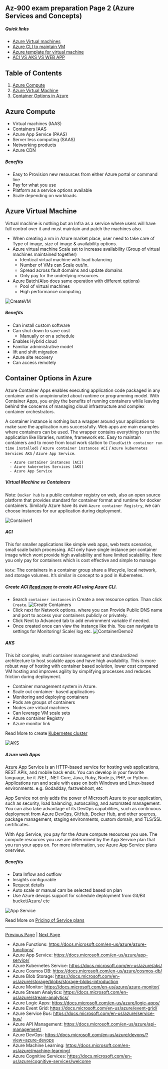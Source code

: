 ## Az-900 exam preparation Page 2 (Azure Services and Concepts)
##### Quick links
- [Azure Virtual machines](https://docs.microsoft.com/en-us/azure/virtual-machines/)
- [Azure CLI to maintain VM](./AzureCliCommands.md)
- [Azure template for virtual machine](https://docs.microsoft.com/en-us/azure/virtual-machines/windows/quick-create-template)
- [ACI VS AKS VS WEB APP](./ChooseAService.md)

## Table of Contents
1. [Azure Compute](#azure-compute)
2. [Azure Virtual Machine](#azure-virtual-machine)
3. [Container Options in Azure](#container-options-in-azure)


## Azure Compute
 - Virtual machines (IAAS)
 - Containers IAAS
 - Azure App Service (PAAS)
 - Server less computing (SAAS)
 - Networking products 
 - Azure CDN

##### Benefits 
   - Easy to Provision new resources from either Azure portal or command line
   - Pay for what you use
   - Platform as a service options available 
   - Scale depending on workloads


## Azure Virtual Machine
   Virtual machine is nothing but an Infra as a service where users will have full control over it and must maintain and patch the machines also. 
   - When creating a vm in Azure market place, user need to take care of Type of image, size of image & availability options.
   - Azure virtual machine Scale set to increase availability (Group of virtual machines maintained together)
      - Identical virtual machine with load balancing
      - Number of VMs can Scale out/in.
      - Spread across fault domains and update domains
      - Only pay for the underlying resources. 
   - Azure Batch(Also does same operation with different options)
      - Pool of virtual machines 
      - High performance computing 
   
   ![CreateVM](./CreateVM.PNG)

##### Benefits

   - Can install custom software 
   - Can shut down to save cost
      - Manually or on a schedule
   - Enables Hybrid cloud
   - Familiar administrative model
   - lift and shift migration 
   - Azure site recovery 
   - Can access remotely

## Container Options in Azure
   Azure Container Apps enables executing application code packaged in any container and is unopinionated about runtime or programming model. With Container Apps, you enjoy the benefits of running containers while leaving behind the concerns of managing cloud infrastructure and complex container orchestrators.

   A container instance is nothing but a wrapper around your application to make sure the application runs successfully. Web apps are main examples where containers can be used. The wrapper contains everything to run the application like libraries, runtime, framework etc. Easy to maintain containers and to move from local work station to `Cloud(with container run time installed)` / `Azure container instances ACI` / `Azure kubernetes Services AKS` / `Azure App Service`.

      - Azure container instances (ACI)
      - Azure kubernetes Services (AKS) 
      - Azure App Service
   

##### Virtual Machine vs Containers    
   Note: `Docker hub` is a public container registry on web, also an open source platform that provides standard for container format and runtime for docker containers. 
   Similarly Azure have its own `Azure container Registry`, we can choose instances for our application during deployment.

   ![Container1](./Container1.PNG)

##### ACI
   This for smaller applications like simple web apps, web tests scenarios, small scale batch processing. ACI only have single instance per container image which wont provide high availability and have limited scalability. Here you only pay for containers which is cost effective and simple to manage 

   `Note`: The containers in a container group share a lifecycle, local network, and storage volumes. It’s similar in concept to a pod in Kubernetes. 

##### Create ACI [Read more](https://docs.microsoft.com/en-us/azure/container-apps/get-started?tabs=bash) to create ACI using Azure CLI.
  - Search `container instances` in Create a new resource option. Than click `Create`.
   ![Create Containers](./ContainerDemo.png)
  - Click next for Network options. where you can Provide Public DNS name and port to access your containers publicly or privately.
  - Click Next to Advanced tab to add environment variable if needed.
  - Once created once can view the instance like this. You can navigate to settings for Monitoring/ Scale/ log etc.
  ![ContainerDemo2](./ContainerDemo2.PNG)


##### AKS
   This bit complex, multi container management and standardized architecture to host scalable apps and have high availability. This is more robust way of hosting with container based solution, lower cost compared VM hosting and improves agility by simplifying processes and reduces friction during deployment.

   - Container management system in Azure. 
   - Scale out container- based applications
   - Monitoring and deploying containers
   - Pods are groups of containers
   - Nodes are virtual machines
   - Can leverage VM scale sets
   - Azure container Registry
   - Azure monitor link

 Read More to create [Kubernetes cluster](https://www.c-sharpcorner.com/article/how-to-create-an-azure-kubernetes-cluster/) 
  
  ![AKS](./AKS.png)

##### Azure web Apps
Azure App Service is an HTTP-based service for hosting web applications, REST APIs, and mobile back ends. You can develop in your favorite language, be it .NET, .NET Core, Java, Ruby, Node.js, PHP, or Python. Applications run and scale with ease on both Windows and Linux-based environments. e.g. Godadday, fastwebhost, etc

App Service not only adds the power of Microsoft Azure to your application, such as security, load balancing, autoscaling, and automated management. You can also take advantage of its DevOps capabilities, such as continuous deployment from Azure DevOps, GitHub, Docker Hub, and other sources, package management, staging environments, custom domain, and TLS/SSL certificates.

With App Service, you pay for the Azure compute resources you use. The compute resources you use are determined by the App Service plan that you run your apps on. For more information, see Azure App Service plans overview.

##### Benefits 
- Data Inflow and outflow 
- Insights configurable
- Request details
- Auto scale or manual cam be selected based on plan
- Use Azure devops support for schedule deployment from Git/Bit bucket/Azure/ etc
 
 ![App Service](./APPService.png)
 

Read More on [Pricing of Service plans](https://azure.microsoft.com/en-us/pricing/details/app-service/windows/)




  


---
[Previous Page](./az900.md)   |   [Next Page](./az900P3.md)


- Azure Functions: https://docs.microsoft.com/en-us/azure/azure-functions/
- Azure App Service: https://docs.microsoft.com/en-us/azure/app-service/
- Azure Kubernetes Service: https://docs.microsoft.com/en-us/azure/aks/
- Azure Cosmos DB: https://docs.microsoft.com/en-us/azure/cosmos-db/
- Azure Blob Storage: https://docs.microsoft.com/en-us/azure/storage/blobs/storage-blobs-introduction
- Azure Monitor: https://docs.microsoft.com/en-us/azure/azure-monitor/
- Azure Stream Analytics: https://docs.microsoft.com/en-us/azure/stream-analytics/
- Azure Logic Apps: https://docs.microsoft.com/en-us/azure/logic-apps/
- Azure Event Grid: https://docs.microsoft.com/en-us/azure/event-grid/
- Azure Service Bus: https://docs.microsoft.com/en-us/azure/service-bus/
- Azure API Management: https://docs.microsoft.com/en-us/azure/api-management/
- Azure DevOps: https://docs.microsoft.com/en-us/azure/devops/?view=azure-devops
- Azure Machine Learning: https://docs.microsoft.com/en-us/azure/machine-learning/
- Azure Cognitive Services: https://docs.microsoft.com/en-us/azure/cognitive-services/welcome
